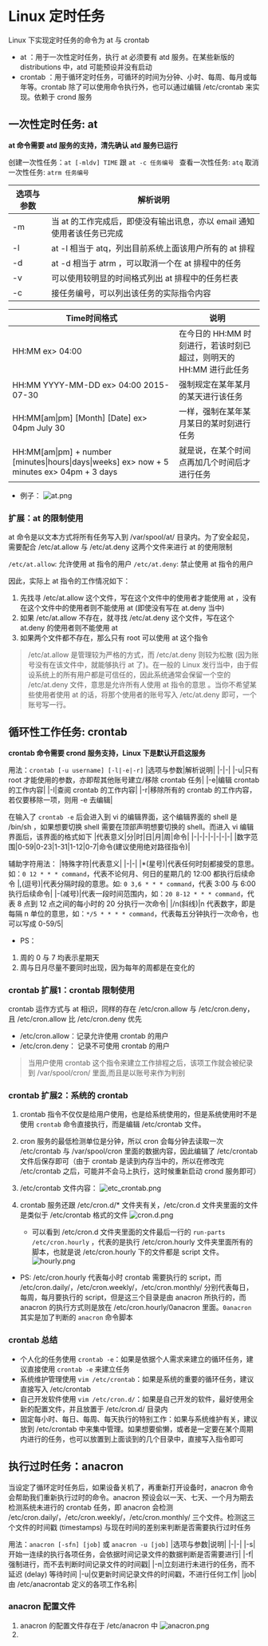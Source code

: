 # Linux 定时任务
Linux 下实现定时任务的命令为 at 与 crontab
* at ：用于一次性定时任务，执行 at 必须要有 atd 服务。在某些新版的 distributions 中，atd 可能预设并没有启动
* crontab ：用于循环定时任务，可循环的时间为分钟、小时、每周、每月或每年等。crontab 除了可以使用命令执行外，也可以通过编辑 /etc/crontab 来实现。依赖于 crond 服务

## 一次性定时任务: at
**at 命令需要 atd 服务的支持，清先确认 atd 服务已运行**

创建一次性任务：`at [-mldv] TIME` 跟 `at -c 任务编号 `
查看一次性任务: `atq`
取消一次性任务: `atrm 任务编号`

|选项与参数|解析说明|
|-|-|
|-m|当 at 的工作完成后，即使没有输出讯息，亦以 email 通知使用者该任务已完成|
|-l|at -l 相当于 atq，列出目前系统上面该用户所有的 at 排程|
|-d|at -d 相当于 atrm ，可以取消一个在 at 排程中的任务|
|-v|可以使用较明显的时间格式列出 at 排程中的任务栏表|
|-c|接任务编号，可以列出该任务的实际指令内容|

|Time时间格式|说明|
|-|-|
|HH:MM ex> 04:00|在今日的 HH:MM 时刻进行，若该时刻已超过，则明天的 HH:MM 进行此任务|
|HH:MM YYYY-MM-DD ex> 04:00 2015-07-30|强制规定在某年某月的某天进行该任务|
|HH:MM[am\|pm] [Month] [Date] ex> 04pm July 30|一样，强制在某年某月某日的某时刻进行任务|
|HH:MM[am\|pm] + number [minutes\|hours\|days\|weeks] ex> now + 5 minutes ex> 04pm + 3 days|就是说，在某个时间点再加几个时间后才进行任务|

* 例子：
![at.png](https://i.loli.net/2021/07/14/tjZJvO1e8USiyQ7.png)

### 扩展：at 的限制使用
at 命令是以文本方式将所有任务写入到 /var/spool/at/ 目录内。为了安全起见，需要配合 /etc/at.allow 与 /etc/at.deny 这两个文件来进行 at 的使用限制

`/etc/at.allow`: 允许使用 at 指令的用户
`/etc/at.deny`: 禁止使用 at 指令的用户

因此，实际上 at 指令的工作情况如下：
1. 先找寻 /etc/at.allow 这个文件，写在这个文件中的使用者才能使用 at ，没有在这个文件中的使用者则不能使用 at (即使没有写在 at.deny 当中)
2. 如果 /etc/at.allow 不存在，就寻找 /etc/at.deny 这个文件，写在这个 at.deny 的使用者则不能使用 at 
3. 如果两个文件都不存在，那么只有 root 可以使用 at 这个指令

> /etc/at.allow 是管理较为严格的方式，而 /etc/at.deny 则较为松散 (因为账号没有在该文件中，就能够执行 at 了)。在一般的 Linux 发行当中，由于假设系统上的所有用户都是可信任的，因此系统通常会保留一个空的 /etc/at.deny 文件，意思是允许所有人使用 at 指令的意思 。当你不希望某些使用者使用 at 的话，将那个使用者的账号写入 /etc/at.deny 即可，一个账号写一行。


## 循环性工作任务: crontab
**crontab 命令需要 crond 服务支持，Linux 下是默认开启这服务**

用法：`crontab [-u username] [-l|-e|-r]`
|选项与参数|解析说明|
|-|-|
|-u|只有 root 才能使用的参数，亦即帮其他账号建立/移除 crontab 任务|
|-e|编辑 crontab 的工作内容|
|-l|查阅 crontab 的工作内容|
|-r|移除所有的 crontab 的工作内容，若仅要移除一项，则用 -e 去编辑|

在输入了 `crontab -e` 后会进入到 vi 的编辑界面，这个编辑界面的 shell 是 /bin/sh ，如果想要切换 shell 需要在顶部声明想要切换的 shell。而进入 vi 编辑界面后，该界面的格式如下
|代表意义|分|时|日|月|周|命令|
|-|-|-|-|-|-|-|
|数字范围|0-59|0-23|1-31|1-12|0-7|命令(建议使用绝对路径指令)|

辅助字符用法：
|特殊字符|代表意义|
|-|-|
|*(星号)|代表任何时刻都接受的意思。如：`0 12 * * * command`，代表不论何月、何日的星期几的 12:00 都执行后续命令
|,(逗号)|代表分隔时段的意思。如: `0 3,6 * * * command`，代表 3:00 与 6:00 执行后续命令|
|-(减号)|代表一段时间范围内，如：`20 8-12 * * * command`，代表 8 点到 12 点之间的每小时的 20 分执行一次命令|
|/n(斜线)|n 代表数字，即是每隔 n 单位的意思，如：`*/5 * * * * command`，代表每五分钟执行一次命令，也可以写成 0-59/5|

* PS：
1. 周的 0 与 7 均表示星期天
2. 周与日月尽量不要同时出现，因为每年的周都是在变化的

### crontab 扩展1：crontab 限制使用
crontab 运作方式与 at 相识，同样的存在 /etc/cron.allow 与 /etc/cron.deny，且 /etc/cron.allow 比 /etc/cron.deny 优先

* /etc/cron.allow：记录允许使用 crontab 的用户
* /etc/cron.deny： 记录不可使用 crontab 的用户

>当用户使用 crontab 这个指令来建立工作排程之后，该项工作就会被纪录到 /var/spool/cron/ 里面,而且是以账号来作为判别

### crontab 扩展2：系统的 crontab
1. crontab 指令不仅仅是给用户使用，也是给系统使用的，但是系统使用时不是使用 `crontab` 命令直接执行，而是编辑 /etc/crontab 文件。
2. cron 服务的最低检测单位是分钟，所以 cron 会每分钟去读取一次 /etc/crontab
 与 /var/spool/cron 里面的数据内容，因此编辑了 /etc/crontab 文件后保存即可（由于 crontab 是读到内存当中的，所以在修改完 /etc/crontab 之后，可能并不会马上执行，这时候重新启动 crond 服务即可）

3. /etc/crontab 文件内容：
![etc_crontab.png](https://i.loli.net/2021/07/17/dLwv197rgsqJZOu.png)

4. crontab 服务还跟 /etc/cron.d/* 文件夹有关，/etc/cron.d 文件夹里面的文件是类似于 /etc/crontab 格式的文件
![cron.d.png](https://i.loli.net/2021/07/17/TNXFCB6my2KplM9.png)

   * 可以看到 /etc/cron.d 文件夹里面的文件最后一行的 `run-parts /etc/cron.hourly` ，代表的是执行 /etc/cron.hourly 文件夹里面所有的脚本，也就是说 /etc/cron.hourly 下的文件都是 script 文件。
![hourly.png](https://i.loli.net/2021/07/17/yL4uk8mVxapXt5P.png)

* PS: /etc/cron.hourly 代表每小时 crontab 需要执行的 script，而 /etc/cron.daily/，/etc/cron.weekly/，/etc/cron.monthly/ 分别代表每日，每周，每月要执行的 script，但是这三个目录是由 anacron 所执行的，而 anacron 的执行方式则是放在 /etc/cron.hourly/0anacron 里面。`0anacron` 其实是加了判断的 `anacron` 命令脚本

### crontab 总结
* 个人化的任务使用 `crontab -e`：如果是依据个人需求来建立的循环任务，建议直接使用
 `crontab -e` 来建立任务
* 系统维护管理使用 `vim /etc/crontab`：如果是系统的重要的循环任务，建议直接写入 /etc/crontab 
* 自己开发软件使用 `vim /etc/cron.d/`：如果是自己开发的软件，最好使用全新的配置文件，并且放置于 /etc/cron.d/ 目录内
* 固定每小时、每日、每周、每天执行的特别工作：如果与系统维护有关，建议放到 /etc/crontab 中来集中管理。如果想要偷懒，或者是一定要在某个周期内进行的任务，也可以放置到上面谈到的几个目录中，直接写入指令即可

## 执行过时任务：anacron
当设定了循环定时任务后，如果设备关机了，再重新打开设备时，anacron 命令会帮助我们重新执行过时的命令。anacron 预设会以一天、七天、一个月为期去检测系统未进行的 crontab 任务，即 anacron 会检测 /etc/cron.daily/，/etc/cron.weekly/，/etc/cron.monthly/ 三个文件。检测这三个文件的时间戳 (timestamps) 与现在时间的差别来判断是否需要执行过时任务

用法：`anacron [-sfn] [job]` 或 `anacron -u [job]`
|选项与参数|说明|
|-|-|
|-s|开始一连续的执行各项任务，会依据时间记录文件的数据判断是否需要进行|
|-f|强制进行，而不去判断时间记录文件的时间戳|
|-n|立刻进行未进行的任务，而不延迟 (delay) 等待时间
|-u|仅更新时间记录文件的时间戳，不进行任何工作|
|job|由 /etc/anacrontab 定义的各项工作名称|

### anacron 配置文件
1. anacron 的配置文件存在于 /etc/anacron 中
![anacron.png](https://i.loli.net/2021/07/19/8b564IegEFZ2Qcj.png)
2. 